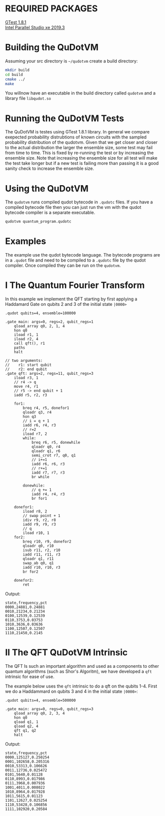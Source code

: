REQUIRED PACKAGES
===
[GTest 1.8.1](https://github.com/google/googletest/releases) <br />
[Intel Parallel Studio xe 2019.3](https://www.intel.com/content/www/us/en/developer/articles/release-notes/intel-parallel-studio-xe-release-notes-and-new-features.html)


Building the QuDotVM
===
Assuming your src directory is `~/qudotvm`
create a build directory:
```bash
mkdir build
cd build
cmake ../
make
```
You willnow have an executable in the build directory called `qudotvm` and a library file `libqudot.so`


Running the QuDotVM Tests
===
The QuDotVM is testes using GTest 1.8.1 library. In general we compare exepected probability distrubtions of known circuits with the sampled probability distribution of the qudotvm. Given that we get closer and closer to the actual distribution the larger the ensemble size, some test may fail from time to time. This is fixed by re-running the test or by increasing the ensemble size. Note that increasing the ensemble size for all test will make the test take longer but if a new test is failing more than passing it is a good sanity check to increase the ensemble size.


Using the QuDotVM
===

The `qudotvm` runs compiled qudot bytecode in `.qudotc` files. If you have a compiled bytecode file then you can just run the vm with the qudot bytecode compiler is a separate executable.
```bash
qudotvm quantum_program.qudotc
```

Examples
===

The example use the qudot bytecode language. The bytecode programs are in a `.qudot` file and need to be compiled to a `.qudotc` file by the qudot compiler. Once compiled they can be run on the `qudotvm`.


I The Quantum Fourier Transform
==

In this example we implement the QFT starting by first applying a Haddamard Gate on qubits 2 and 3 of the initial state `|0000>` 
```
.qudot qubits=4, ensemble=100000

.gate main: args=0, regs=2, qubit_regs=1
    qload_array q0, 2, 1, 4
    hon q0
    iload r1, 1
    iload r2, 4
    call qft(), r1
    paths
    halt

// two arguments:
//    r1: start qubit
//    r2: end qubit
.gate qft: args=2, regs=11, qubit_regs=3
    iload r3, 1
    // r4 -> q
    move r4, r1
    // r5 -> end qubit + 1
    iadd r5, r2, r3

    for1:
        breq r4, r5, donefor1
        qloadr q3, r4
        hon q3
        // i = q + 1
        iadd r6, r4, r3
        // r=2
        iload r7, 2
        while:
            breq r6, r5, donewhile
            qloadr q0, r4
            qloadr q1, r6
            semi_crot r7, q0, q1
            // i+=1
            iadd r6, r6, r3
            // r+=1
            iadd r7, r7, r3
            br while

        donewhile:
            // q += 1
            iadd r4, r4, r3
            br for1

    donefor1:
        iload r8, 2
        // swap point + 1
        idiv r9, r2, r8
        iadd r9, r9, r3
        // q
        iload r10, 1
    for2:
        breq r10, r9, donefor2
        qloadr q0, r10
        isub r11, r2, r10
        iadd r11, r11, r3
        qloadr q1, r11
        swap_ab q0, q1
        iadd r10, r10, r3
        br for2

    donefor2:
        ret
```

Output:

```
state,frequency,pct
0000,24881,0.24881
0010,21234,0.21234
0100,12539,0.12539
0110,3753,0.03753
1010,3636,0.03636
1100,12507,0.12507
1110,21450,0.2145

```

II The QFT QuDotVM Intrinsic
==

The QFT Is such an important algorithm and used as a components to other quantum algorithms (such as Shor's Algoritm), we have developed a `qft` intrinsic for ease of use.

The example below uses the `qft` intrinsic to do a qft on the qubits 1-4. First we do a Haddammard on qubits 3 and 4 in the initial state `|0000>`:

```
.qudot qubits=4, ensemble=500000

.gate main: args=0, regs=0, qubit_regs=3
    qload_array q0, 2, 3, 4
    hon q0
    qload q1, 1
    qload q2, 4
    qft q1, q2
    halt
```

Output:
```
state,frequency,pct
0000,125127,0.250254
0001,102658,0.205316
0010,53313,0.106626
0011,12736,0.025472
0101,5640,0.01128
0110,8993,0.017986
0111,3968,0.007936
1001,4011,0.008022
1010,8964,0.017928
1011,5615,0.01123
1101,12627,0.025254
1110,53428,0.106856
1111,102920,0.20584
```